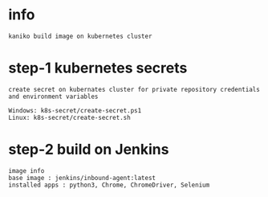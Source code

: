 # info
	kaniko build image on kubernetes cluster
	
# step-1 kubernetes secrets
	create secret on kubernates cluster for private repository credentials and environment variables
	
	Windows: k8s-secret/create-secret.ps1
	Linux: k8s-secret/create-secret.sh

# step-2 build on Jenkins
	image info
	base image : jenkins/inbound-agent:latest
	installed apps : python3, Chrome, ChromeDriver, Selenium
